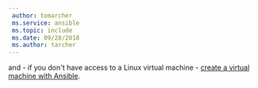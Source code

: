```yaml
---
 author: tomarcher
 ms.service: ansible
 ms.topic: include
 ms.date: 09/28/2018
 ms.author: tarcher
---
```


 and - if you don't have access to a Linux virtual machine - [create a virtual machine with Ansible](/azure/virtual-machines/linux/ansible-create-vm).